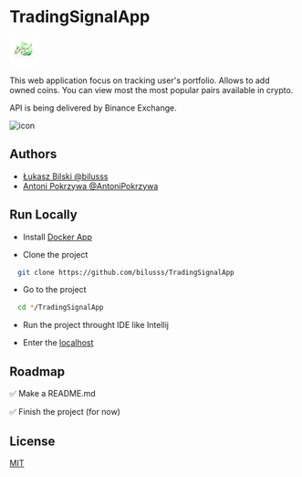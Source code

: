
# TradingSignalApp
<img src="src/main/resources/img/logo-removebg.png" alt="icon" width="50" height="50">

This web application focus on tracking user's portfolio.
Allows to add owned coins. You can view most the most popular pairs available in crypto.

API is being delivered by Binance Exchange.

<img src="https://public.bnbstatic.com/20190405/eb2349c3-b2f8-4a93-a286-8f86a62ea9d8.png" alt="icon" width="50" height="50">

## Authors

- [Łukasz Bilski @bilusss](https://github.com/bilusss)
- [Antoni Pokrzywa @AntoniPokrzywa](https://github.com/AntoniPokrzywa)


## Run Locally

- Install [Docker App](https://www.docker.com/)


- Clone the project

```bash
  git clone https://github.com/bilusss/TradingSignalApp
```

- Go to the project

```bash
  cd */TradingSignalApp
```

- Run the project throught IDE like Intellij


- Enter the [localhost](http://localhost:8080/)

## Roadmap

✅ Make a README.md

✅ Finish the project (for now)
## License

[MIT](https://choosealicense.com/licenses/mit/)
